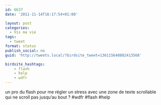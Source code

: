 ```yaml
---
id: 6637
date: '2011-11-14T16:17:54+01:00'

layout: post
categories:
  - Vis ma vie
tags:
  - tweet
format: status
publish_social: no
guid: 'http://tweets.local/?birdsite_tweet=136115648882413568'

birdsite_hashtags:
    - flash
    - help
    - wdfr
---
```


un pro du flash pour me régler un stress avec une zone de texte scrollable qui ne scroll pas jusqu’au bout ? #wdfr #flash #help